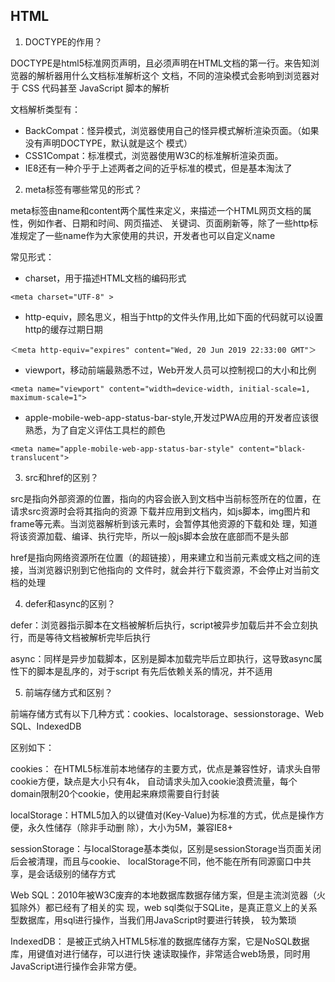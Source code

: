 ## HTML
1. DOCTYPE的作⽤？

DOCTYPE是html5标准⽹⻚声明，且必须声明在HTML⽂档的第⼀⾏。来告知浏览器的解析器⽤什么⽂档标准解析这个 ⽂档，不同的渲染模式会影响到浏览器对于 CSS 代码甚⾄ JavaScript 脚本的解析

⽂档解析类型有： 
- BackCompat：怪异模式，浏览器使⽤⾃⼰的怪异模式解析渲染⻚⾯。（如果没有声明DOCTYPE，默认就是这个 模式） 
- CSS1Compat：标准模式，浏览器使⽤W3C的标准解析渲染⻚⾯。 
- IE8还有⼀种介乎于上述两者之间的近乎标准的模式，但是基本淘汰了

2. meta标签有哪些常见的形式？

meta标签由name和content两个属性来定义，来描述⼀个HTML⽹⻚⽂档的属性，例如作者、⽇期和时间、⽹⻚描述、 关键词、⻚⾯刷新等，除了⼀些http标准规定了⼀些name作为⼤家使⽤的共识，开发者也可以⾃定义name

常见形式：
- charset，⽤于描述HTML⽂档的编码形式
```
<meta charset="UTF-8" >
```
- http-equiv，顾名思义，相当于http的⽂件头作⽤,⽐如下⾯的代码就可以设置http的缓存过期⽇期
```
＜meta http-equiv="expires" content="Wed, 20 Jun 2019 22:33:00 GMT"＞
```
- viewport，移动前端最熟悉不过，Web开发⼈员可以控制视⼝的⼤⼩和⽐例
```
<meta name="viewport" content="width=device-width, initial-scale=1, maximum-scale=1">
```
- apple-mobile-web-app-status-bar-style,开发过PWA应⽤的开发者应该很熟悉，为了⾃定义评估⼯具栏的颜⾊
```
<meta name="apple-mobile-web-app-status-bar-style" content="black-translucent">
```
3. src和href的区别？

src是指向外部资源的位置，指向的内容会嵌⼊到⽂档中当前标签所在的位置，在请求src资源时会将其指向的资源 下载并应⽤到⽂档内，如js脚本，img图⽚和frame等元素。当浏览器解析到该元素时，会暂停其他资源的下载和处 理，知道将该资源加载、编译、执⾏完毕，所以⼀般js脚本会放在底部⽽不是头部

href是指向⽹络资源所在位置（的超链接），⽤来建⽴和当前元素或⽂档之间的连接，当浏览器识别到它他指向的 ⽂件时，就会并⾏下载资源，不会停⽌对当前⽂档的处理

4. defer和async的区别？

defer：浏览器指示脚本在⽂档被解析后执⾏，script被异步加载后并不会⽴刻执⾏，⽽是等待⽂档被解析完毕后执⾏

async：同样是异步加载脚本，区别是脚本加载完毕后⽴即执⾏，这导致async属性下的脚本是乱序的，对于script 有先后依赖关系的情况，并不适⽤


5. 前端存储方式和区别？

前端存储方式有以下几种方式：cookies、localstorage、sessionstorage、Web SQL、IndexedDB

区别如下：

cookies： 在HTML5标准前本地储存的主要⽅式，优点是兼容性好，请求头⾃带cookie⽅便，缺点是⼤⼩只有4k， ⾃动请求头加⼊cookie浪费流量，每个domain限制20个cookie，使⽤起来麻烦需要⾃⾏封装 

localStorage：HTML5加⼊的以键值对(Key-Value)为标准的⽅式，优点是操作⽅便，永久性储存（除⾮⼿动删 除），⼤⼩为5M，兼容IE8+ 

sessionStorage：与localStorage基本类似，区别是sessionStorage当⻚⾯关闭后会被清理，⽽且与cookie、 localStorage不同，他不能在所有同源窗⼝中共享，是会话级别的储存⽅式 

Web SQL：2010年被W3C废弃的本地数据库数据存储⽅案，但是主流浏览器（⽕狐除外）都已经有了相关的实 现，web sql类似于SQLite，是真正意义上的关系型数据库，⽤sql进⾏操作，当我们⽤JavaScript时要进⾏转换， 较为繁琐

IndexedDB： 是被正式纳⼊HTML5标准的数据库储存⽅案，它是NoSQL数据库，⽤键值对进⾏储存，可以进⾏快 速读取操作，⾮常适合web场景，同时⽤JavaScript进⾏操作会⾮常⽅便。


